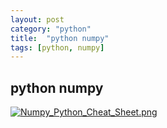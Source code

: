 ```yaml
---
layout: post
category: "python"
title:  "python numpy"
tags: [python, numpy]
---
```


## python numpy

[![Numpy_Python_Cheat_Sheet.png](https://i.loli.net/2018/02/09/5a7d60e9c67e3.png)](https://i.loli.net/2018/02/09/5a7d60e9c67e3.png)
